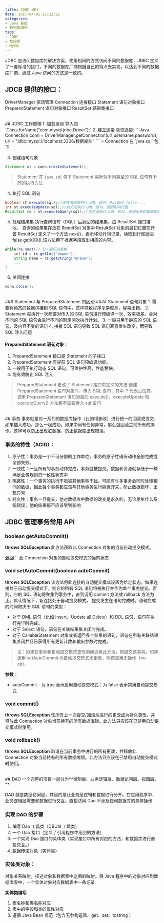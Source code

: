 ```yaml
---
title: JDBC 编程
date: 2017-04-01 22:22:22
categories: 
- Java 基础
- 数据库编程
tags: 
- JDBC
- 数据库
- MySQL
---
```


JDBC 是访问数据库的解决方案，使用相同的方式访问不同的数据库，JDBC 定义了一套标准的接口，不同的数据库厂商根据自己的特点去实现，以达到不同的数据库厂商，通过 Java 访问的方式是一致的。

<!--more-->

## JDCB 提供的接口：

DriverManager		驱动管理
Connection			连接接口
Statement			语句对象接口
PreparedStatement	语句对象接口
ResultSet			结果集接口

<br/>
## JDBC 工作原理
1. 加载驱动
导入包 `Class.forName("com.mysql.jdbc.Driver");`
2. 建立连接
获取连接:
```Java
Connection conn = DriverManager.getConnection(url,username,password);
url = "jdbc:mysql://localhost:3306/数据库名"
```
> Connection 在 `java.sql` 包下

3. 创建语句对象
```Java
Statement st = conn.createStatement();
```
>Statement 在 `java.sql` 包下
>Statement 类针对不同类型的 SQL 语句有不同的执行方法

4. 执行 SQL 语句
```Java
boolean st.execute(sql);//该方法通常执行 DDL 语句，永远返回 false ...
int st.executeUpdate(sql);//该方法执行 DML 语句，返回影响行数
ResultSet rs = st.executeQuery(sql);//该方法执行 DQL 语句，查询出来的数据都封装在 ResultSet 中
```
5. 处理结果集
执行查询语句（DQL）后返回的结果集，由 ResultSet 接口接收。
查询的结果集存放在 ResultSet 对象中
ResultSet 对象的最初位置在行首
ResultSet 定义了一个方法 next()，表示移动行间记录，读取到行尾返回 false
getXXX(),该方法用于根据字段取出相应的内容。
```Java
while(re.next()) {//遍历结果集
	int id = rs.getInt("empno");
	String name = rs.getString("ename");
	...
}
```
6. 关闭连接
```Java
conn.close();
```

<br/>
### Statement 与 PreparedStatement 的区别
#### Statement 语句对象
1. 需要将动态的数据拼接到 SQL 语句中，这样导致程序复杂度高，容易出错。
2. Statement 每执行一次都要对传入的 SQL 语句进行预编译一次，效率极差。会对不同的 SQL 语句会进行不同的制定两次执行计划。
3. 一般只用于静态的 SQL 语句，及内容不变的语句
4. 拼接 SQL 语句导致 SQL 语句寒意发生改变，而导致 SQL 注入问题

#### PreparedStatement 语句对象：
1. PreparedStatement 接口是 Statement 的子接口
2. PreparedStatement 有提前 SQL 语句预编译功能。
3. 一般用于执行动态 SQL 语句，可维护性高，性能稍快。
4. 能有效防止 SQL 注入

>PreparedStatement 更改了 Statement 接口中定义的方法
>创建 PreparedStatement 语句对象时，传入 SQL 语句，其中 ？代表占位符。
>调用 PreparedStatement 语句对象的 execute()、executeUpdate 和 executeQuery() 方法都不需要传入 sql 语句

<br/>
## 事务
事务就是对一系列的数据库操作（比如增删改）进行统一的回滚或提交，如果插入成功，那么一起成功，如果中间有任何异常，那么就回滚之前所有的操作。这样可以防止出现脏数据，防止数据库出现错误。

### 事务的特性（ACID）：
1. 原子性：事务是一个不可分割的工作单位，事务的原子性确保动作全部完成或全部失败。
2. 一致性：一旦所有的事务动作完成，事务就被提交。数据和资源就存储于一种满足业务规则的一致性状态中
3. 隔离性：一个事务的执行不能被其他事务干扰。可能有许多事务会同时处理相同的数据，因此每个事务都应该与其他事务进行隔离开来，防止数据损坏，出现异常
4. 持久性：事务一旦提交，他对数据库中数据的改变是永久的，无论发生什么系统错误，他的结果都不应该受到影响

## JDBC 管理事务常用 API
### boolean getAutoCommit()
**throws SQLException**
此方法获取此 Connection 对象的当前自动提交模式。 

**返回：**
此 Connection 对象的自动提交模式的当前状态 


### void setAutoCommit(boolean autoCommit)
**throws SQLException**
该方法将此连接的自动提交模式设置为给定状态。如果连接处于自动提交模式下，则它的所有 SQL 语句将被执行并作为单个事务提交。否则，它的 SQL 语句将聚集到事务中，直到调用 commit 方法或 rollback 方法为止。默认情况下，新连接处于自动提交模式。 
提交发生在语句完成时。语句完成的时间取决于 SQL 语句的类型：
- 对于 DML 语句（比如 Insert、Update 或 Delete）和 DDL 语句，语句在执行完毕时完成。 
- 对于 Select 语句，语句在关联结果集关闭时完成。 
- 对于 CallableStatement 对象或者返回多个结果的语句，语句在所有关联结果集关闭并且已获得所有更新计数和输出参数时完成。 
>注：如果在事务和自动提交模式更改期间调用此方法，则提交该事务。如果调用 setAutoCommit 而自动提交模式未更改，则该调用无操作（no-op）。 

**参数：**
- autoCommit - 为 true 表示启用自动提交模式；为 false 表示禁用自动提交模式 


### void commit()
**throws SQLException**
使所有上一次提交/回滚后进行的更改成为持久更改，并释放此 Connection 对象当前持有的所有数据库锁。此方法只应该在已禁用自动提交模式时使用。 

### void rollback()
**throws SQLException**
取消在当前事务中进行的所有更改，并释放此 Connection 对象当前持有的所有数据库锁。此方法只应该在已禁用自动提交模式时使用。 

<br/>
## DAO
一个完整的项目一般分为**控制层、业务逻辑层、数据访问层、视图层。**

DAO 就是数据访问层，其目的是让业务层逻辑和数据进行分开。在应用程序中，业务逻辑层需要和数据进行交互，直接访问 Dao 不涉及任何数据库的具体操作

### 实现 DAO 的步骤
1. 编写 Dao 工具类（DBUtil 工具类）
2. 一个 Dao 接口（定义了引用程序中用到的方法）
3. 一个实现 Dao 接口的具体类（实现接口中所有对应的方法，和数据库进行直接交互。）
4. 数据传递对象（实体类）


### 实体类对象：
对象关系映射，描述对象和数据表中之间的映射。将 Java 程序中的对象对应到数据库表中，一个实体对象对应数据表中一条记录

**实体类编写**
1. 表名称和类名称对应
2. 表中的字段和类的属性对应
3. 遵循 Java Bean 规范（包含无参构造器、get、set、tostring ）